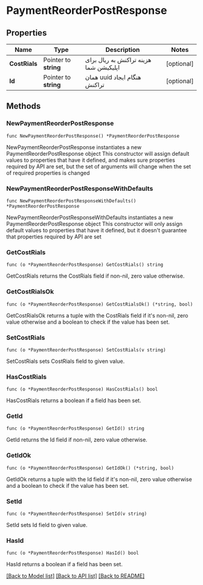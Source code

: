 # PaymentReorderPostResponse

## Properties

Name | Type | Description | Notes
------------ | ------------- | ------------- | -------------
**CostRials** | Pointer to **string** | هزینه تراکنش به ریال برای اپلیکیشن شما | [optional] 
**Id** | Pointer to **string** | همان uuid هنگام ایجاد تراکنش | [optional] 

## Methods

### NewPaymentReorderPostResponse

`func NewPaymentReorderPostResponse() *PaymentReorderPostResponse`

NewPaymentReorderPostResponse instantiates a new PaymentReorderPostResponse object
This constructor will assign default values to properties that have it defined,
and makes sure properties required by API are set, but the set of arguments
will change when the set of required properties is changed

### NewPaymentReorderPostResponseWithDefaults

`func NewPaymentReorderPostResponseWithDefaults() *PaymentReorderPostResponse`

NewPaymentReorderPostResponseWithDefaults instantiates a new PaymentReorderPostResponse object
This constructor will only assign default values to properties that have it defined,
but it doesn't guarantee that properties required by API are set

### GetCostRials

`func (o *PaymentReorderPostResponse) GetCostRials() string`

GetCostRials returns the CostRials field if non-nil, zero value otherwise.

### GetCostRialsOk

`func (o *PaymentReorderPostResponse) GetCostRialsOk() (*string, bool)`

GetCostRialsOk returns a tuple with the CostRials field if it's non-nil, zero value otherwise
and a boolean to check if the value has been set.

### SetCostRials

`func (o *PaymentReorderPostResponse) SetCostRials(v string)`

SetCostRials sets CostRials field to given value.

### HasCostRials

`func (o *PaymentReorderPostResponse) HasCostRials() bool`

HasCostRials returns a boolean if a field has been set.

### GetId

`func (o *PaymentReorderPostResponse) GetId() string`

GetId returns the Id field if non-nil, zero value otherwise.

### GetIdOk

`func (o *PaymentReorderPostResponse) GetIdOk() (*string, bool)`

GetIdOk returns a tuple with the Id field if it's non-nil, zero value otherwise
and a boolean to check if the value has been set.

### SetId

`func (o *PaymentReorderPostResponse) SetId(v string)`

SetId sets Id field to given value.

### HasId

`func (o *PaymentReorderPostResponse) HasId() bool`

HasId returns a boolean if a field has been set.


[[Back to Model list]](../README.md#documentation-for-models) [[Back to API list]](../README.md#documentation-for-api-endpoints) [[Back to README]](../README.md)


